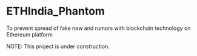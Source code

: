 # ETHIndia_Phantom
To prevent spread of fake new and rumors with blockchain technology on Ethereum platform

NOTE: This project is under construction.
